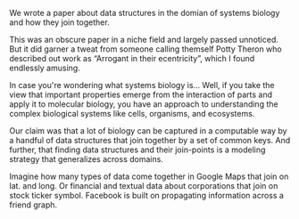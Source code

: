 

We wrote a paper about data structures in the domian of systems biology and how they join together.

This was an obscure paper in a niche field and largely passed unnoticed. But it did garner a tweat from someone calling themself Potty Theron who described out work as “Arrogant in their ecentricity”, which I found endlessly amusing.

In case you're wondering what systems biology is... Well, if you take the view that important properties emerge from the interaction of parts and apply it to molecular biology, you have an approach to understanding the complex biological systems like cells, organisms, and ecosystems.

Our claim was that a lot of biology can be captured in a computable way by a handful of data structures that join together by a set of common keys. And further, that finding data structures and their join-points is a modeling strategy that generalizes across domains.

Imagine how many types of data come together in Google Maps that join on lat. and long. Or financial and textual data about corporations that join on stock ticker symbol. Facebook is built on propagating information across a friend graph.